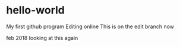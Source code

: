 hello-world
===========

My first github program
Editing online
This is on the edit branch now

feb 2018 looking at this again
